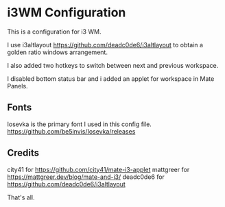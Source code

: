 # i3WM Configuration
This is a configuration for i3 WM.

I use i3altlayout <https://github.com/deadc0de6/i3altlayout> to obtain a golden ratio windows arrangement.

I also added two hotkeys to switch between next and previous workspace.

I disabled bottom status bar and i added an applet for workspace in Mate Panels.

## Fonts
Iosevka is the primary font I used in this config file.
<https://github.com/be5invis/Iosevka/releases>

## Credits
city41 for <https://github.com/city41/mate-i3-applet>
mattgreer for <https://mattgreer.dev/blog/mate-and-i3/>
deadc0de6 for <https://github.com/deadc0de6/i3altlayout>

That's all.
